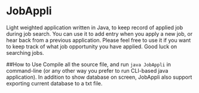 # JobAppli
Light weighted application written in Java, to keep record of applied job during job search. You can use it to add entry when you apply a new job, or hear back from a previous application.
Please feel free to use it if you want to keep track of what job opportunity you have applied. Good luck on searching jobs.

##How to Use
Compile all the source file, and run `java JobAppli` in command-line (or any other way you prefer to run CLI-based java application).
In addition to show database on screen, JobAppli also support exporting current database to a txt file.
